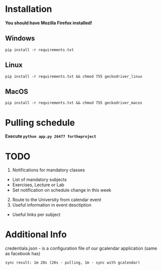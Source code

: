 # Installation

**You should have Mozilla Firefox installed!**

## Windows
`pip install -r requirements.txt`

## Linux
`pip install -r requirements.txt && chmod 755 geckodriver_linux`

## MacOS
`pip install -r requirements.txt && chmod 755 geckodriver_macos`

# Pulling schedule
**Execute `python app.py 26477 fortheproject`**


# TODO
1) Notifications for mandatory classes
 - List of mandatory subjects
 - Exercises, Lecture or Lab
 - Set notification on schedule change in this week
2) Route to the University from calendar event
3) Useful information in event desctiption
 - Useful links per subject 


# Additional Info
credentials.json - is a configuration file of our gcalendar application 
(same as facebook has)

`sync result: 1m 20s (20s - pulling, 1m - sync with gcalendar)`
